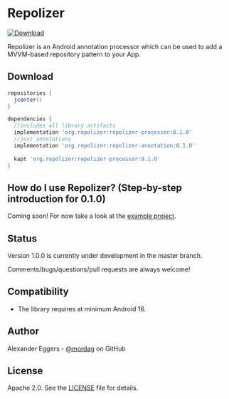 Repolizer
=====
[![Download](https://api.bintray.com/packages/mordag/android/repolizer-core/images/download.svg) ](https://bintray.com/mordag/android/repolizer-core/_latestVersion)

Repolizer is an Android annotation processor which can be used to add a MVVM-based repository pattern to your App.

Download
--------
```gradle
repositories {
  jcenter()
}

dependencies {
  //includes all library artifacts
  implementation 'org.repolizer:repolizer-processor:0.1.0'
  //just annotations
  implementation 'org.repolizer:repolizer-annotation:0.1.0'
  
  kapt 'org.repolizer:repolizer-processor:0.1.0'
}
```

How do I use Repolizer? (Step-by-step introduction for 0.1.0)
-------------------
Coming soon! For now take a look at the [example project][3].

Status
------
Version 1.0.0 is currently under development in the master branch.

Comments/bugs/questions/pull requests are always welcome!

Compatibility
-------------

 * The library requires at minimum Android 16.

Author
------
Alexander Eggers - [@mordag][2] on GitHub

License
-------
Apache 2.0. See the [LICENSE][1] file for details.


[1]: https://github.com/Mordag/repolizer/blob/master/LICENSE
[2]: https://github.com/Mordag
[3]: https://github.com/Mordag/repolizer/tree/master/examples/src/main/java/org/demo/weatherapp
